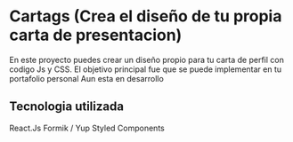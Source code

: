 # Cartags (Crea el diseño de tu propia carta de presentacion)
En este proyecto puedes crear un diseño propio para tu carta de perfil con codigo Js y CSS.
El objetivo principal fue que se puede implementar en tu portafolio personal
Aun esta en desarrollo
## Tecnologia utilizada

React.Js
Formik / Yup
Styled Components




